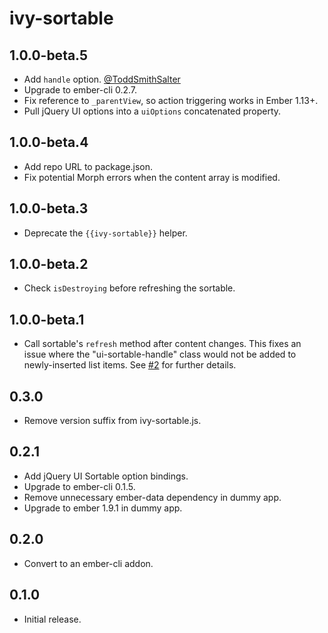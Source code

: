 # ivy-sortable

## 1.0.0-beta.5

* Add `handle` option. [@ToddSmithSalter](https://github.com/ToddSmithSalter)
* Upgrade to ember-cli 0.2.7.
* Fix reference to `_parentView`, so action triggering works in Ember 1.13+.
* Pull jQuery UI options into a `uiOptions` concatenated property.

## 1.0.0-beta.4

* Add repo URL to package.json.
* Fix potential Morph errors when the content array is modified.

## 1.0.0-beta.3

* Deprecate the `{{ivy-sortable}}` helper.

## 1.0.0-beta.2

* Check `isDestroying` before refreshing the sortable.

## 1.0.0-beta.1

* Call sortable's `refresh` method after content changes. This fixes an issue
  where the "ui-sortable-handle" class would not be added to newly-inserted
  list items. See [#2](https://github.com/IvyApp/ivy-sortable/issues/2) for
  further details.

## 0.3.0

* Remove version suffix from ivy-sortable.js.

## 0.2.1

* Add jQuery UI Sortable option bindings.
* Upgrade to ember-cli 0.1.5.
* Remove unnecessary ember-data dependency in dummy app.
* Upgrade to ember 1.9.1 in dummy app.

## 0.2.0

* Convert to an ember-cli addon.

## 0.1.0

* Initial release.
